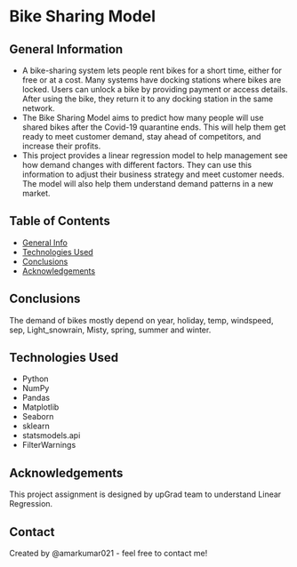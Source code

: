 # Bike Sharing Model

## General Information
- A bike-sharing system lets people rent bikes for a short time, either for free or at a cost. Many systems have docking stations where bikes are locked. Users can unlock a bike by providing payment or access details. After using the bike, they return it to any docking station in the same network.
- The Bike Sharing Model aims to predict how many people will use shared bikes after the Covid-19 quarantine ends. This will help them get ready to meet customer demand, stay ahead of competitors, and increase their profits.
- This project provides a linear regression model to help management see how demand changes with different factors. They can use this information to adjust their business strategy and meet customer needs. The model will also help them understand demand patterns in a new market.


## Table of Contents
* [General Info](#general-information)
* [Technologies Used](#technologies-used)
* [Conclusions](#conclusions)
* [Acknowledgements](#acknowledgements)

<!-- You can include any other section that is pertinent to your problem -->

<!-- You don't have to answer all the questions - just the ones relevant to your project. -->

## Conclusions
The demand of bikes mostly depend on year, holiday, temp, windspeed, sep, Light_snowrain, Misty, spring, summer and winter.

<!-- You don't have to answer all the questions - just the ones relevant to your project. -->


## Technologies Used
- Python
- NumPy
- Pandas
- Matplotlib
- Seaborn
- sklearn
- statsmodels.api
- FilterWarnings

<!-- As the libraries versions keep on changing, it is recommended to mention the version of library used in this project -->

## Acknowledgements
This project assignment is designed by upGrad team to understand Linear Regression. 


## Contact
Created by @amarkumar021 - feel free to contact me!


<!-- Optional -->
<!-- ## License -->
<!-- This project is open source and available under the [... License](). -->

<!-- You don't have to include all sections - just the one's relevant to your project -->

